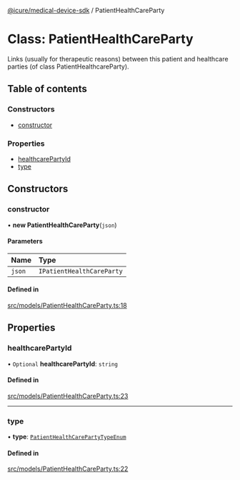 [@icure/medical-device-sdk](../modules.md) / PatientHealthCareParty

# Class: PatientHealthCareParty

Links (usually for therapeutic reasons) between this patient and healthcare parties (of class PatientHealthcareParty).

## Table of contents

### Constructors

- [constructor](PatientHealthCareParty.md#constructor)

### Properties

- [healthcarePartyId](PatientHealthCareParty.md#healthcarepartyid)
- [type](PatientHealthCareParty.md#type)

## Constructors

### constructor

• **new PatientHealthCareParty**(`json`)

#### Parameters

| Name | Type |
| :------ | :------ |
| `json` | `IPatientHealthCareParty` |

#### Defined in

[src/models/PatientHealthCareParty.ts:18](https://github.com/icure/icure-medical-device-js-sdk/blob/e20bfa1/src/models/PatientHealthCareParty.ts#L18)

## Properties

### healthcarePartyId

• `Optional` **healthcarePartyId**: `string`

#### Defined in

[src/models/PatientHealthCareParty.ts:23](https://github.com/icure/icure-medical-device-js-sdk/blob/e20bfa1/src/models/PatientHealthCareParty.ts#L23)

___

### type

• **type**: [`PatientHealthCarePartyTypeEnum`](../modules.md#patienthealthcarepartytypeenum)

#### Defined in

[src/models/PatientHealthCareParty.ts:22](https://github.com/icure/icure-medical-device-js-sdk/blob/e20bfa1/src/models/PatientHealthCareParty.ts#L22)

